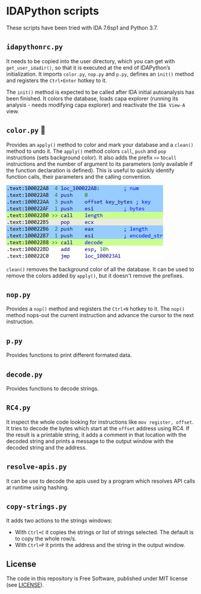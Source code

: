 # IDAPython scripts

These scripts have been tried with IDA 7.6sp1 and Python 3.7.

## `idapythonrc.py`

It needs to be copied into the user directory, which you can get with `get_user_idadir()`, so that it is executed at the end of IDAPython’s initialization.
It imports `color.py`, `nop.py` and `p.py`, defines an `init()` method and registers the `Ctrl+Enter` hotkey to it.

The `init()` method is expected to be called after IDA initial autoanalysis has been finished.
It colors the database, loads capa explorer (running its analysis - needs modifying capa explorer) and reactivate the `IDA View-A` view.


## `color.py` :art:

Provides an `apply()` method to color and mark your database and a `clean()` method to undo it.
The `apply()` method colors `call`, `push` and `pop` instructions (sets background color).
It also adds the prefix `>>` to`call` instructions and the number of argument to its parameters (only available if the function declaration is defined).
This is useful to quickly identify function calls, their parameters and the calling convention.

![colored database](doc/color.png)

`clean()` removes the background color of all the database.
It can be used to remove the colors added by `apply()`, but it doesn't remove the prefixes.


## `nop.py`
Provides a `nop()` method and registers the `Ctrl+N` hotkey to it.
The `nop()` method nops-out the current instruction and advance the cursor to the next instruction.


## `p.py`

Provides functions to print different formated data.


## `decode.py`

Provides functions to decode strings.


## `RC4.py`

It inspect the whole code looking for instructions like `mov register, offset`.
It tries to decode the bytes which start at the `offset` address using RC4.
If the result is a printable string, it adds a comment in that location with the decoded string and prints a message to the output window with the decoded string and the address.


## `resolve-apis.py`

It can be use to decode the apis used by a program which resolves API calls at runtime using hashing.


## `copy-strings.py`

It adds two actions to the strings windows:
- With `Ctrl+C` it copies the strings or list of strings selected.
  The default is to copy the whole row/s.
- With `Ctrl+P` it prints the address and the string in the output window.


## License

The code in this repository is Free Software, published under MIT license (see [LICENSE](LICENSE)).
